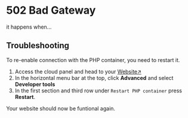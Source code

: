 # 502 Bad Gateway

it happens when...


## Troubleshooting

To re-enable connection with the PHP container, you need to restart it. 

1. Access the cloud panel and head to your [Website↗](https://cloud.envision.nl/websites)
2. In the horizontal menu bar at the top, click **Advanced** and select **Developer tools**
3. In the first section and third row under `Restart PHP container` press **Restart**.

Your website should now be funtional again.

